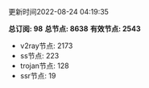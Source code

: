 更新时间2022-08-24 04:19:35

**总订阅: 98**
**总节点: 8638**
**有效节点: 2543**
- v2ray节点: 2173
- ss节点: 223
- trojan节点: 128
- ssr节点: 19
